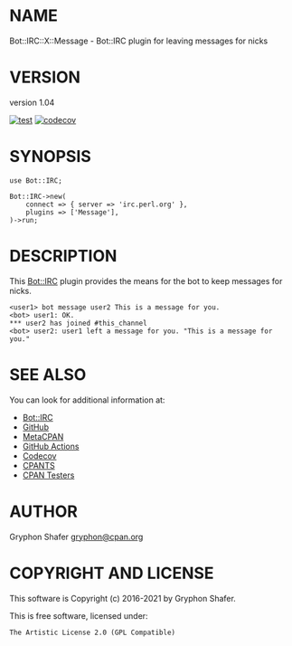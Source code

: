 # NAME

Bot::IRC::X::Message - Bot::IRC plugin for leaving messages for nicks

# VERSION

version 1.04

[![test](https://github.com/gryphonshafer/Bot-IRC-X-Message/workflows/test/badge.svg)](https://github.com/gryphonshafer/Bot-IRC-X-Message/actions?query=workflow%3Atest)
[![codecov](https://codecov.io/gh/gryphonshafer/Bot-IRC-X-Message/graph/badge.svg)](https://codecov.io/gh/gryphonshafer/Bot-IRC-X-Message)

# SYNOPSIS

    use Bot::IRC;

    Bot::IRC->new(
        connect => { server => 'irc.perl.org' },
        plugins => ['Message'],
    )->run;

# DESCRIPTION

This [Bot::IRC](https://metacpan.org/pod/Bot%3A%3AIRC) plugin provides the means for the bot to keep messages for
nicks.

    <user1> bot message user2 This is a message for you.
    <bot> user1: OK.
    *** user2 has joined #this_channel
    <bot> user2: user1 left a message for you. "This is a message for you."

# SEE ALSO

You can look for additional information at:

- [Bot::IRC](https://metacpan.org/pod/Bot%3A%3AIRC)
- [GitHub](https://github.com/gryphonshafer/Bot-IRC-X-Message)
- [MetaCPAN](https://metacpan.org/pod/Bot::IRC::X::Message)
- [GitHub Actions](https://github.com/gryphonshafer/Bot-IRC-X-Message/actions)
- [Codecov](https://codecov.io/gh/gryphonshafer/Bot-IRC-X-Message)
- [CPANTS](http://cpants.cpanauthors.org/dist/Bot-IRC-X-Message)
- [CPAN Testers](http://www.cpantesters.org/distro/T/Bot-IRC-X-Message.html)

# AUTHOR

Gryphon Shafer <gryphon@cpan.org>

# COPYRIGHT AND LICENSE

This software is Copyright (c) 2016-2021 by Gryphon Shafer.

This is free software, licensed under:

    The Artistic License 2.0 (GPL Compatible)
